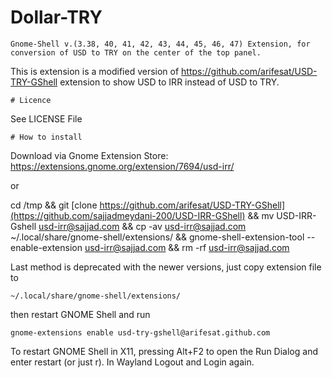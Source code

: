 # Dollar-TRY
```
Gnome-Shell v.(3.38, 40, 41, 42, 43, 44, 45, 46, 47) Extension, for conversion of USD to TRY on the center of the top panel.
```
This is extension is a modified  version of https://github.com/arifesat/USD-TRY-GShell extension to show USD to IRR instead of USD to TRY. 
```
# Licence
```
See LICENSE File
```
# How to install
```

Download via Gnome Extension Store: https://extensions.gnome.org/extension/7694/usd-irr/

or

cd /tmp && git [clone https://github.com/arifesat/USD-TRY-GShell](https://github.com/sajjadmeydani-200/USD-IRR-GShell) && mv USD-IRR-Gshell usd-irr@sajjad.com && cp -av usd-irr@sajjad.com ~/.local/share/gnome-shell/extensions/ && gnome-shell-extension-tool --enable-extension usd-irr@sajjad.com && rm -rf usd-irr@sajjad.com



Last method is deprecated with the newer versions, just copy extension file to
```
~/.local/share/gnome-shell/extensions/
```
then restart GNOME Shell and run
```
gnome-extensions enable usd-try-gshell@arifesat.github.com
```
To restart GNOME Shell in X11, pressing Alt+F2 to open the Run Dialog and enter restart 
(or just r). 
In Wayland Logout and Login again.
